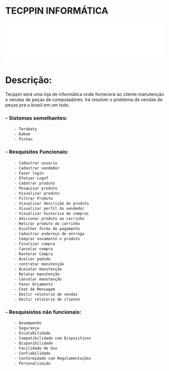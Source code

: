 # TECPPIN INFORMÁTICA

<img src="img/logo.png">

# Descrição:

Tecppin será uma loja de informática onde fornecera ao cliente manutenção e vendas de peças de computadores. Irá resolver o problema de vendas de peças pra o brasil em um todo.

### - Sistemas semelhantes:

        - Terabaty
        - Kabum
        - Pichau

### - Resquisitos Funcionais:

        - Cadastrar usuario
        - Cadastrar vendedor
        - Fazer login
        - Efetuar Logof
        - Cadatrar produto
        - Pesquisar produto
        - Visualizar produto
        - Filtrar Produto 
        - Visualizar descrição do produto
        - Visualizar perfil do vendedor
        - Visualizar historico de compras
        - Adicionar produto ao carrinho 
        - Retirar produto do carrinho 
        - Escolher forma de pagamento
        - Cadastrar endereço de entrega  
        - Comprar novamente o produto
        - Finalizar compra
        - Cancelar compra
        - Rasterar Compra
        - Avaliar pedido 
        - contratar manutenção
        - Aceiatar manutenção 
        - Relatar manutenção 
        - Cancelar manutenção  
        - Fazer Orçamento
        - Chat de Mensagem 
        - Emitir relatorio de vendas 
        - Emitir relatorio de cliente

### - Resquisistos não funcionais:

        - Desempenho
        - Segurança
        - Escalabilidade
        - Compatibilidade com Dispositivos
        - Disponibilidade
        - Facilidade de Uso
        - Confiabilidade
        - Conformidade com Regulamentações
        - Personalização



